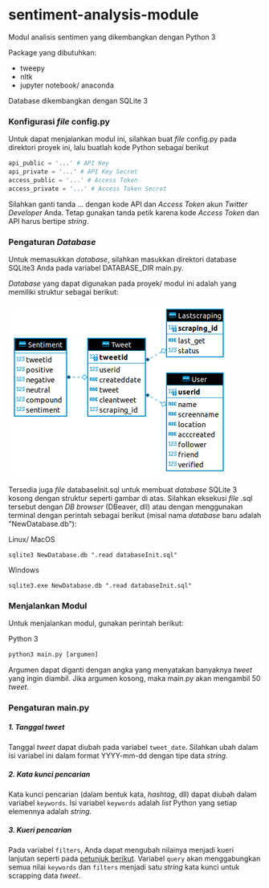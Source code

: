 # sentiment-analysis-module

Modul analisis sentimen yang dikembangkan dengan Python 3

Package yang dibutuhkan:

- tweepy
- nltk
- jupyter notebook/ anaconda

Database dikembangkan dengan SQLite 3



### Konfigurasi _file_ config.py

Untuk dapat menjalankan modul ini, silahkan buat _file_ config.py pada direktori proyek ini, lalu buatlah kode Python sebagai berikut

```python
api_public = '...' # API Key
api_private = '...' # API Key Secret
access_public = '...' # Access Token
access_private = '...' # Access Token Secret
```

Silahkan ganti tanda ... dengan kode API dan _Access Token_ akun _Twitter Developer_ Anda. Tetap gunakan tanda petik karena kode _Access Token_ dan API harus bertipe _string_.



### Pengaturan _Database_

Untuk memasukkan _database_, silahkan masukkan direktori database SQLite3 Anda pada variabel DATABASE_DIR main.py. 

_Database_ yang dapat digunakan pada proyek/ modul ini adalah yang memiliki struktur sebagai berikut:

![ERD](assets/erd.png)

Tersedia juga _file_ databaseInit.sql untuk membuat _database_ SQLite 3 kosong dengan struktur seperti gambar di atas. Silahkan eksekusi _file_ .sql tersebut dengan _DB browser_ (DBeaver, dll) atau dengan menggunakan terminal dengan perintah sebagai berikut (misal nama _database_ baru adalah "NewDatabase.db"):

Linux/ MacOS

```sqlite
sqlite3 NewDatabase.db ".read databaseInit.sql"
```

Windows

```sqlite
sqlite3.exe NewDatabase.db ".read databaseInit.sql"
```



### Menjalankan Modul

Untuk menjalankan modul, gunakan perintah berikut:



Python 3

```python
python3 main.py [argumen]
```



Argumen dapat diganti dengan angka yang menyatakan banyaknya _tweet_ yang ingin diambil. Jika argumen kosong, maka main.py akan mengambil 50 _tweet_.



### Pengaturan main.py

##### 1. Tanggal _tweet_

Tanggal _tweet_ dapat diubah pada variabel `tweet_date`. Silahkan ubah dalam isi variabel ini dalam format YYYY-mm-dd dengan tipe data _string_.

##### 2. Kata kunci pencarian

Kata kunci pencarian (dalam bentuk kata, _hashtag_, dll) dapat diubah dalam variabel `keywords`. Isi variabel `keywords` adalah _list_ Python yang setiap elemennya adalah _string_.

##### 3. Kueri pencarian

Pada variabel `filters`, Anda dapat mengubah nilainya menjadi kueri lanjutan seperti pada [petunjuk berikut](https://unionmetrics.com/resources/how-to-use-advanced-twitter-search-queries/).  Variabel `query` akan menggabungkan semua nilai `keywords` dan `filters` menjadi satu _string_ kata kunci untuk scrapping data _tweet_.

